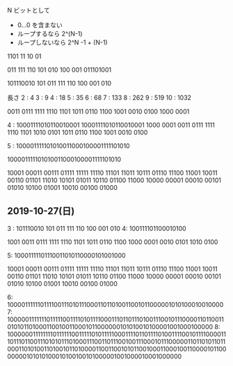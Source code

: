 
N ビットとして

- 0...0 を含まない
- ループするなら
	2^(N-1)
- ループしないなら
	2^N -1 + (N-1)


1101
11
 10
  01

011
 111
  110
   101
    010
     100
      001
011101001

101110010
101
 011
  111
   110
    100
     001
      010
	
	
	

長さ
  2 : 4
  3 : 9
  4 : 18
  5 : 35
  6 : 68
  7 : 133
  8 : 262
  9 : 519
 10 : 1032

0011
 0111
  1111
   1110
    1101
     1011
      0110
       1100
        1001
         0010
          0100
           1000
            0001

4 : 10001111010110010001
10001111010110010001
1000
0001
0011
0111
1111
1110
1101
1010
0101
1011
0110
1100
1001
0010
0100

5 : 100001111101010011000100001111101010

100001111101010011000100001111101010

10001
00011
00111
01111
11111
11110
11101
11011
10111
01110
11100
11001
10011
00110
01101
11010
10101
01011
10110
01100
11000
10000
00001
00010
00101
01010
10100
01001
10010
00100
01000

## 2019-10-27(日)
3 :
101110010
101
 011
  111
   110
    100
	 001
	  010
4:
100111101100010100


1001
0011
0111
1111
1110
1101
1011
0110
1100
1000
0001
0010
0101
1010
0100

5:
10001111101110011010110000101001000

10001
00011
00111
01111
11111
11110
11101
11011
10111
01110
11100
11001
10011
00110
01101
11010
10101
01011
10110
01100
11000
10000
00001
00010
00101
01010
10100
01001
10010
00100
01000

6: 
10000111111011110011101011100011011010011001011000001010100010010000
7:
1000001111111011111001111010111100011101101110100111001011100001101100110101011010001100100110001011000000101010010100001001000100000
8:
1000000111111110111111001111101011111000111101101111010011110010111100001110111011001110101011101000111001101110010011100010111000001101101011011000110101001101001011010000110011001010110010001100010011000010110000000101010100010100100101000001001000010001000000

